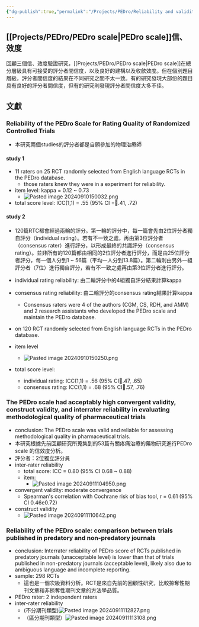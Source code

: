 ```yaml
---
{"dg-publish":true,"permalink":"/Projects/PEDro/Reliability and validity of PEDro scale/","title":"review the reliability and validity of PEDro scale","tags":["guideline","method","measurement","reliability","validity","project"],"created":"2024-09-10T14:17","updated":"2024-09-11T14:25"}
---
```



## [[Projects/PEDro/PEDro scale\|PEDro scale]]信、效度

回顧三個信、效度驗證研究，[[Projects/PEDro/PEDro scale\|PEDro scale]]在總分層級具有可接受的評分者間信度，以及良好的建構以及收歛效度。但在個別題目層級，評分者間信度的結果在不同研究之間不太一致。有的研究發現大部份的題目具有良好的評分者間信度，但有的研究則發現評分者間信度大多不佳。


## 文獻

### Reliability of the PEDro Scale for Rating Quality of Randomized Controlled Trials

- 本研究兩個studies的評分者都是自願參加的物理治療師

#### study 1

- 11 raters on 25 RCT randomly selected from English language RCTs in the PEDro database.
    - those raters knew they were in a experiment for reliability.
- item level: kappa = 0.12 ~ 0.73
    - ![Pasted image 20240910150032.png](/img/user/Projects/PEDro/Pasted%20image%2020240910150032.png)
- total score level: ICC(1,1) = .55 (95% CI =.41, .72)

#### study 2

- 120篇RTC都會經過兩輪的評分。第一輪的評分中，每一篇會先由2位評分者獨自評分（individual rating）。若有不一致之處，再由第3位評分者（consensus rater）進行評分，以形成最終的共識評分（consensus rating）。並非所有的120篇都由相同的2位評分者進行評分，而是由25位評分者評分，每一個人分到1 ~ 56篇（平均一人分到13.8篇）。第二輪則由另外一組評分者（7位）進行獨自評分，若有不一致之處再由第3位評分者進行評分。
- individual rating reliability: 由二輪評分中的4組獨自評分結果計算kappa
- consensus rating reliability: 由二輪評分的consensus rating結果計算kappa
    - Consensus raters were 4 of the authors (CGM, CS, RDH, and AMM) and 2 research assistants who developed the PEDro scale and maintain the PEDro database.
- on 120 RCT randomly selected from English language RCTs in the PEDro database.

- item level
    - ![Pasted image 20240910150250.png](/img/user/Projects/PEDro/Pasted%20image%2020240910150250.png)
- total score level: 
    - individual rating: ICC(1,1) = .56 (95% CI.47, .65)
    - consensus rating: ICC(1,1) = .68 (95% CI.57, .76)


### The PEDro scale had acceptably high convergent validity, construct  validity, and interrater reliability in evaluating methodological quality  of pharmaceutical trials

- conclusion: The PEDro scale was valid and reliable for assessing methodological quality in pharmaceutical trials.
- 本研究根據先前回顧研究所蒐集到的53篇有關疼痛治療的藥物研究進行PEDro scale 的信效度分析。
- 評分者：2位獨立評分員
- inter-rater reliability
    - total score: ICC = 0.80 (95% CI 0.68 ~ 0.88)
    - item:
        - ![Pasted image 20240911104950.png](/img/user/Projects/PEDro/Pasted%20image%2020240911104950.png)
- convergent validity: moderate convergence
    - Spearman's correlation with Cochrane risk of bias tool, r = 0.61 (95% CI 0.46e0.72)
- construct validity
    - ![Pasted image 20240911110642.png](/img/user/Projects/PEDro/Pasted%20image%2020240911110642.png)


### Reliability of the PEDro scale: comparison between trials published in predatory and non-predatory journals

- conclusion: Interrater reliability of PEDro score of RCTs published in predatory journals (unacceptable level) is lower than that of trials published in non-predatory journals (acceptable level), likely also due to ambiguous language and incomplete reporting.
- sample: 298 RCTs
    - 這也是一個次級資料分析。RCT是來自先前的回顧性研究，比較掠奪性期刊文章和非掠奪性期刊文章的方法學品質。
- PEDro rater: 2 independent raters
- inter-rater reliability 
    - (不分期刊類型)![Pasted image 20240911112827.png](/img/user/Projects/PEDro/Pasted%20image%2020240911112827.png)
    - （區分期刊類型）![Pasted image 20240911113108.png](/img/user/Projects/PEDro/Pasted%20image%2020240911113108.png)

